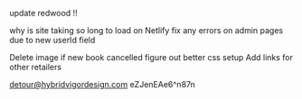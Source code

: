 update redwood !!

why is site taking so long to load on Netlify
fix any errors on admin pages due to new userId field

Delete image if new book cancelled
figure out better css setup
Add links for other retailers

detour@hybridvigordesign.com
eZJenEAe6^n87n


